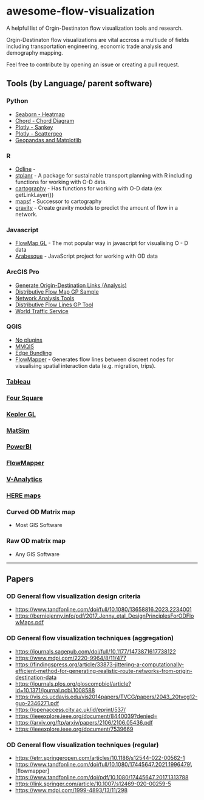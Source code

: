 # awesome-flow-visualization
A helpful list of Orgin-Destinaton flow visualization tools and research. 

Orgin-Destinaton flow visualizations are vital accross a multiude of fields including transportation engineering, economic trade analysis and demography mapping. 

Feel free to contribute by opening an issue or creating a pull request. 

## Tools (by Language/ parent software)	

### Python
 - [Seaborn - Heatmap](https://seaborn.pydata.org/generated/seaborn.heatmap.html) 
 - [Chord - Chord Diagram](https://python-graph-gallery.com/chord-diagram/) 
 - [Plotly - Sankey](https://python-graph-gallery.com/sankey-diagram/) 
 - [Plotly - Scattergeo](https://coderzcolumn.com/tutorials/data-science/how-to-create-connection-map-chart-in-python-jupyter-notebook-plotly-and-geopandas#1)  
 - [Geopandas and Matplotlib](https://coderzcolumn.com/tutorials/data-science/how-to-create-connection-map-chart-in-python-jupyter-notebook-plotly-and-geopandas#2)  
   
### R
 - [Odline](https://github.com/maptalks/maptalks.odline) - 
 - [stplanr](https://github.com/ropensci/stplanr/) - A package for sustainable transport planning with R including functions for working with O-D data.
 - [cartography](https://riatelab.github.io/cartography/) - Has functions for working with O-D data (ex getLinkLayer())
 - [mapsf](https://github.com/riatelab/mapsf) - Successor to cartography
 - [gravity](https://pacha.dev/gravity/) - Create gravity models to predict the amount of flow in a network.

### Javascript
   - [FlowMap GL](https://github.com/visgl/flowmap.gl) - The mot popular way in javascript for visualising O - D data
   - [Arabesque](https://github.com/gflowiz/arabesque) - JavaScript project for working with OD data

### ArcGIS Pro
 - [Generate Origin-Destination Links (Analysis)](https://pro.arcgis.com/en/pro-app/latest/tool-reference/analysis/generate-origin-destination-links.htm) 
 - [Distributive Flow Map GP Sample](https://geoxc.maps.arcgis.com/home/item.html?id=46a5ce17daa146e29aa60bc3535d3833) 
 - [Network Analysis Tools](https://support.esri.com/en-us/knowledge-base/deprecation-network-analysis-tools-in-the-ready-to-use-000027444)
 - [Distributive Flow Lines GP Tool](https://hub.arcgis.com/content/04fa6ed8746b451892f339011aaf989d/about)
 - [World Traffic Service](https://www.arcgis.com/home/item.html?id=ff11eb5b930b4fabba15c47feb130de4)

### QGIS 
 - [No plugins](https://plugins.qgis.org/planet/tag/flows/) 
 - [MMQIS](https://michaelminn.com/linux/mmqgis/) 
 - [Edge Bundling](https://github.com/ait-energy/qgis-edge-bundling) 
 - [FlowMapper](https://plugins.qgis.org/plugins/FlowMapper/) - Generates flow lines between discreet nodes for visualising spatial interaction data (e.g. migration, trips).

### [Tableau](https://community.tableau.com/s/news/a0A4T000001v7UCUAY/origindestination-maps-or-flow-maps) 

### [Four Square]( https://location.foursquare.com/studio/docs/use-cases-origin-destination-analysis)

### [Kepler GL](https://github.com/keplergl/kepler.gl)

### [MatSim](https://matsim.org/)

### [PowerBI](https://www.sqlshack.com/flow-map-chart-in-power-bi-desktop/)

### [FlowMapper](https://flowmapper.org/ )

### [V-Analytics](http://geoanalytics.net/V-Analytics/)

### [HERE maps](https://www.here.com/docs/bundle/traffic-api-developer-guide-v6-china/page/topics_v6.1/example-flow.html)

### Curved OD Matrix map
 - Most GIS Software
   
### Raw OD matrix map
 - Any GIS Software

---
## Papers

### OD General flow visualization design criteria 
 - https://www.tandfonline.com/doi/full/10.1080/13658816.2023.2234001 
 - https://berniejenny.info/pdf/2017_Jenny_etal_DesignPrinciplesForODFlowMaps.pdf

### OD General flow visualization techniques (aggregation)
 - https://journals.sagepub.com/doi/full/10.1177/1473871617738122
 - https://www.mdpi.com/2220-9964/8/11/477
 - https://findingspress.org/article/33873-jittering-a-computationally-efficient-method-for-generating-realistic-route-networks-from-origin-destination-data 
 - https://journals.plos.org/ploscompbiol/article?id=10.1371/journal.pcbi.1008588 
 - https://vis.cs.ucdavis.edu/vis2014papers/TVCG/papers/2043_20tvcg12-guo-2346271.pdf
 - https://openaccess.city.ac.uk/id/eprint/537/
 - https://ieeexplore.ieee.org/document/8440039?denied= 
 - https://arxiv.org/ftp/arxiv/papers/2106/2106.05436.pdf
 - https://ieeexplore.ieee.org/document/7539669

### OD General flow visualization techniques (regular)
 - https://etrr.springeropen.com/articles/10.1186/s12544-022-00562-1 
 - https://www.tandfonline.com/doi/full/10.1080/17445647.2021.1996479\ [flowmapper]
 - https://www.tandfonline.com/doi/pdf/10.1080/17445647.2017.1313788
 - https://link.springer.com/article/10.1007/s12469-020-00259-5 
 - https://www.mdpi.com/1999-4893/13/11/298
